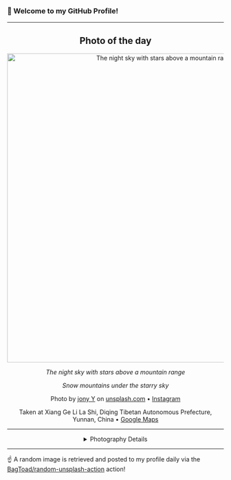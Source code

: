 ### 👋 Welcome to my GitHub Profile!

----
<div align="center">

## Photo of the day
  
  <a href="https://unsplash.com/photos/the-night-sky-with-stars-above-a-mountain-range-msjjpXdEjIc"><img width="720" src="https://images.unsplash.com/photo-1736077722346-31ba59414728?crop=entropy&cs=tinysrgb&fit=max&fm=jpg&ixid=M3w1OTQ0OTd8MHwxfHJhbmRvbXx8fHx8fHx8fDE3NjAyNDkzODR8&ixlib=rb-4.1.0&q=80&w=1080" alt="The night sky with stars above a mountain range"></a>
  
  <em>The night sky with stars above a mountain range</em>
  
  <em>Snow mountains under the starry sky</em>

  Photo by [jony Y](null) on [unsplash.com](https://unsplash.com/) • [Instagram](https://instagram.com/ijustakole)
  
  Taken at Xiang Ge Li La Shi, Diqing Tibetan Autonomous Prefecture, Yunnan, China • [Google Maps](https://www.google.com/maps/search/?api=1&query=27.84254,99.74317)
  
  ---
  
<details>
<summary>Photography Details</summary>
  
| Parameter     | Value |
| ------------- | ----- |
| Camera Model  |  fp |
| Exposure Time | 13 |
| Aperture      | 1 |
| Focal Length  | 0.0 |
| ISO           | 1600 |
| Location      | Xiang Ge Li La Shi, Diqing Tibetan Autonomous Prefecture, Yunnan, China (China) |
| Coordinates   | Latitude 27.84254, Longitude 99.74317 |

</details>

</div>

----

☝️ A random image is retrieved and posted to my profile daily via the [BagToad/random-unsplash-action](https://github.com/BagToad/random-unsplash-action) action!
